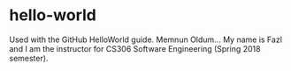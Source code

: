 # hello-world
Used with the GitHub HelloWorld guide.
Memnun Oldum... My name is Fazl and I am the instructor for CS306 Software Engineering (Spring 2018 semester).  
